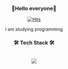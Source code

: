 <div align=center>
    </br>
    <h3 align="center"><b> 👋Hello everyone👋</b></h3>

[![Hits](https://hits.seeyoufarm.com/api/count/incr/badge.svg?url=https%3A%2F%2Fgithub.com%2FTaxzero&count_bg=%2379C83D&title_bg=%23555555&icon=&icon_color=%23E7E7E7&title=hits&edge_flat=false)](https://hits.seeyoufarm.com)
  
  
I am studying programming
  
  <h3 align="center"><b>🛠 Tech Stack 🛠</b></h3>
</br>
<img src="https://img.shields.io/badge/Python-3766AB?style=flat-square&logo=Python&logoColor=white"/></a>
</br>



</div>

</br>
